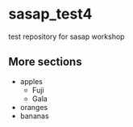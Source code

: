 # sasap_test4
test repository for sasap workshop

## More sections

- apples
  + Fuji
  + Gala
- oranges
- bananas
